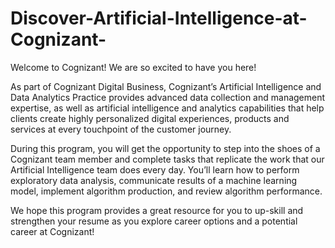 # Discover-Artificial-Intelligence-at-Cognizant-
Welcome to Cognizant! We are so excited to have you here!

As part of Cognizant Digital Business, Cognizant’s Artificial Intelligence and Data Analytics Practice provides advanced data collection and management expertise, as well as artificial intelligence and analytics capabilities that help clients create highly personalized digital experiences, products and services at every touchpoint of the customer journey.

During this program, you will get the opportunity to step into the shoes of a Cognizant team member and complete tasks that replicate the work that our Artificial Intelligence team does every day. You’ll learn how to perform exploratory data analysis, communicate results of a machine learning model, implement algorithm production, and review algorithm performance. 
 
We hope this program provides a great resource for you to up-skill and strengthen your resume as you explore career options and a potential career at Cognizant!
